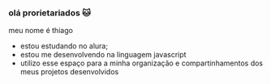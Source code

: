 ### olá prorietariados 🐱

meu nome é thiago

- estou estudando no alura;
- estou me desenvolvendo na linguagem javascript
- utilizo esse espaço para a minha organização e compartinhamentos dos meus projetos desenvolvidos 
